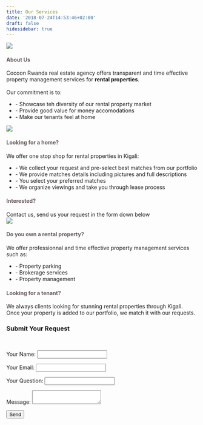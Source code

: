 ```yaml
---
title: Our Services
date: '2018-07-24T14:53:46+02:00'
draft: false
hidesidebar: true
---
```


<div class="services-page" >
  <section class="services-page-box itema">
    <div class=container-service-01>
      <img src="/images/uploads/015-01.jpg">
    </div>
  </section>
  <div class="services-page-box itemb">
      <h4 style="color:#665a5a;">About Us</h4>
      Cocoon Rwanda real estate agency offers transparent and time effective property management services for <b>rental properties</b>.</br></br>
      Our commitment is to:
      <ul>
        <li>- Showcase teh diversity of our rental property market</li>
        <li>- Provide good value for money accomodations</li>
        <li>- Make our tenants feel at home</li->
      </ul>
  </div>
  <section class="services-page-box itemc">
    <div class=container-service-02>
      <img src="/images/uploads/017-01.jpg">
    </div>
  </section>
  <div class="services-page-box itemd">
      <h4 style="color:#665a5a;">Looking for a home?</h4>
      We offer one stop shop for rental properties in Kigali:
      </br>
      <ul>
        <li>- We collect your request and pre-select best matches from our portfolio</li>
        <li>- We provide matches details including pictures and full descriptions</li>
        <li>- You select your preferred matches</li>
        <li>- We organize viewings and take you through lease process</li>
      </ul>
      <h4 style="color:#665a5a;">Interested?</h4>
      Contact us, send us your request in the form down below
  </div>
  <section class="services-page-box iteme">
    <div class=container-service-03>
      <img src="/images/uploads/046-01.jpg">
    </div>
  </section>
  <div class="services-page-box itemf">
    <h4 style="color:#665a5a;">Do you own a rental property?</h4>
      We offer professionnal and time effective property management services such as:
      <ul>
        <li>- Property parking</li>
        <li>- Brokerage services</li>
        <li>- Property management</li>
      </ul>
    <h4 style="color:#665a5a;">Looking for a tenant?</h4>
      We always clients looking for stunning rental properties through Kigali.
      </br>
      Once your property is added to our portfolio, we match it with our requests.
  </div>

  <div class="request-box itemg">
      <h3>Submit Your Request</h3>
      <br/>
          <form style="width: 100%; " name="Request Availability" method="POST" netlify>
              <input id= "pageURL" type="hidden" name="Page URL" value=""/>
              <p><label>Your Name: <input type="text" name="name" /></label></p>
              <p><label>Your Email: <input type="email" name="email" /></label></p>
              <p><label>Your Question: <input type="reason" name="reason" /></label></p>
              <p><label>Message: <textarea name="message"></textarea></label></p>
              <p><button type="submit">Send</button></p>
          </form>
          <script type="text/javascript">
              var currentPageURL = "https://cocoonrwanda.101experiments.com"+{{.URL}};
              document.getElementById("pageURL").value=currentPageURL;
          </script>
    </div>
  </div>
